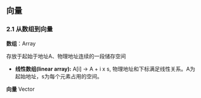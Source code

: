 ## 向量

### 2.1 从数组到向量

**数组**：Array

存放于起始于地址A、物理地址连续的一段储存空间

- **线性数组(linear array):** A[i] -> A + i x s, 物理地址和下标满足线性关系。A为起始地址，s为每个元素占用的空间。

**向量** Vector 